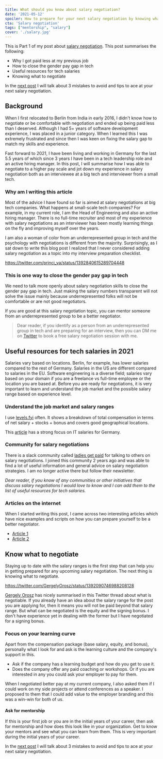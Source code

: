 ```yaml
---
title: What should you know about salary negotiation?
date: '2021-05-12'
spoiler: How to prepare for your next salary negotiation by knowing what to negotiate
cta: 'Salary negotiation'
tags: ["mentorship", "salary"]
cover: './salary.jpg'
---
```


This is Part 1 of my post about [salary negotiation](../tags/salary). This post summarises the following:

- Why I got paid less at my previous job
- How to close the gender pay gap in tech
- Useful resources for tech salaries
- Knowing what to negotiate

In the [next post](../salary-negotiation-part-2/index.md) I will talk about 3 mistakes to avoid and tips to ace at your next salary negotiation.

## Background

When I first relocated to Berlin from India in early 2016, I didn't know how to negotiate or be comfortable with negotiation and ended up being paid less than I deserved. Although I had 5+ years of software development experience, I was placed in a junior category. When I learned this I was extremely frustrated and since then I was keen on fixing the salary gap to match my skills and experience.

Fast forward to 2021, I have been living and working in Germany for the last 5.5 years of which since 3 years I have been in a tech leadership role and an active hiring manager. In this post, I will summarise how I was able to negotiate to a higher pay scale and jot down my experience in salary negotiation both as an interviewee at a big tech and interviewer from a small tech.

### Why am I writing this article

Most of the advice I have found so far is aimed at salary negotiations at big tech companies. What happens at small-scale tech companies? For example, in my current role, I am the Head of Engineering and also an active hiring manager. There is no full-time recruiter and most of my experience with salary negotiations as an interviewer has been mostly learning things on the fly and improving myself over the years.

I am also a woman of color from an underrepresented group in tech and the psychology with negotiations is different from the majority. Surprisingly, as I sat down to write this blog post I realized that I never considered adding salary negotiation as a topic into my interview preparation checklist.

https://twitter.com/princi_ya/status/1392840615289704448

### This is one way to close the gender pay gap in tech

We need to talk more openly about salary negotiation skills to close the gender pay gap in tech. Just making the salary numbers transparent will not solve the issue mainly because underrepresented folks will not be comfortable or are not good negotiators.

If you are good at this salary negotiation topic, you can mentor someone from an underrepresented group to be a better negotiator.

> Dear reader, if you identify as a person from an underrepresented group in tech and are preparing for an interview, then you can DM me on [Twitter](https://twitter.com/princi_ya) to book a free salary negotiation session with me.

## Useful resources for tech salaries in 2021

Salaries vary based on locations. Berlin, for example, has lower salaries compared to the rest of Germany. Salaries in the US are different compared to salaries in the EU. Software engineering is a diverse field; salaries vary based on your domain if you are a freelance vs full-time employee or the location you are based at. Before you are ready for negotiations, it is very important to learn and understand the job market and the possible salary range based on experience level.

### Understand the job market and salary ranges

I use [levels.fyi](https://www.levels.fyi/) often. It shows a breakdown of total compensation in terms of net salary + stocks + bonus and covers good geographical locations.

This [article](https://www.asdcode.de/2021/01/it-salary-survey-december-2020.html) has a strong focus on IT salaries for Germany.

### Community for salary negotiations

There is a slack community called [ladies get paid](https://www.ladiesgetpaid.com/) for talking to others on salary negotiations. I joined this community 2 years ago and was able to find a lot of useful information and general advice on salary negotiation strategies. I am no longer active there but follow their newsletter.

*Dear reader, if you know of any communities or other initiatives that discuss salary negotiations I would love to know and I can add them to the list of useful resources for tech salaries.*

### Articles on the internet

When I started writing this post, I came across two interesting articles which have nice examples and scripts on how you can prepare yourself to be a better negotiator.

- [Article 1](https://fearlesssalarynegotiation.com/salary-expectations-interview-question/)
- [Article 2](https://www.kalzumeus.com/2012/01/23/salary-negotiation/)

## Know what to negotiate

Staying up to date with the salary ranges is the first step that can help you in getting prepared for any upcoming salary negotiation. The next thing is knowing what to negotiate.

https://twitter.com/GergelyOrosz/status/1392090746988208128

[Gergely Orosz](https://blog.pragmaticengineer.com/) has nicely summarised in this Twitter thread about what is negotiable. If you already have an idea about the salary range for the post you are applying for, then it means you will not be paid beyond that salary range. But what can be negotiated is the equity and the signing bonus. I don't have experience yet in dealing with the former but I have negotiated for a signing bonus.

### Focus on your learning curve

Apart from the compensation package (base salary, equity, and bonus), personally what I look for and ask is the learning culture and the company's support in this.

- Ask if the company has a learning budget and how do you get to use it.
- Does the company offer any paid coaching or workshops. Or if you are interested in any you could ask your employer to pay for them.

When I negotiated better pay at my current company, I also asked them if I could work on my side projects or attend conferences as a speaker. I proposed to them that I could add value to the employer branding and this was a win-win for both of us.

#### Ask for mentorship

If this is your first job or you are in the initial years of your career, then ask for mentorship and how does this look like in your organization. Get to know your mentors and see what you can learn from them. This is very important during the initial years of your career.

In the [next post](../salary-negotiation-part-2/index.md) I will talk about 3 mistakes to avoid and tips to ace at your next salary negotiation.

